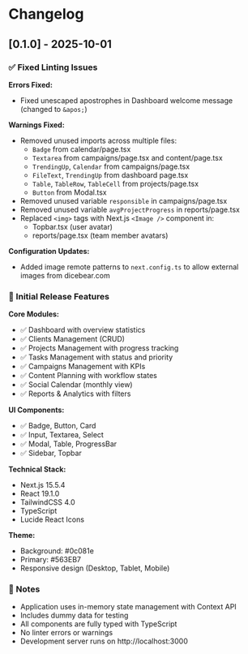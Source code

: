 # Changelog

## [0.1.0] - 2025-10-01

### ✅ Fixed Linting Issues

**Errors Fixed:**

- Fixed unescaped apostrophes in Dashboard welcome message (changed to `&apos;`)

**Warnings Fixed:**

- Removed unused imports across multiple files:
  - `Badge` from calendar/page.tsx
  - `Textarea` from campaigns/page.tsx and content/page.tsx
  - `TrendingUp`, `Calendar` from campaigns/page.tsx
  - `FileText`, `TrendingUp` from dashboard page.tsx
  - `Table`, `TableRow`, `TableCell` from projects/page.tsx
  - `Button` from Modal.tsx
- Removed unused variable `responsible` in campaigns/page.tsx
- Removed unused variable `avgProjectProgress` in reports/page.tsx
- Replaced `<img>` tags with Next.js `<Image />` component in:
  - Topbar.tsx (user avatar)
  - reports/page.tsx (team member avatars)

**Configuration Updates:**

- Added image remote patterns to `next.config.ts` to allow external images from dicebear.com

### 🎨 Initial Release Features

**Core Modules:**

- ✅ Dashboard with overview statistics
- ✅ Clients Management (CRUD)
- ✅ Projects Management with progress tracking
- ✅ Tasks Management with status and priority
- ✅ Campaigns Management with KPIs
- ✅ Content Planning with workflow states
- ✅ Social Calendar (monthly view)
- ✅ Reports & Analytics with filters

**UI Components:**

- ✅ Badge, Button, Card
- ✅ Input, Textarea, Select
- ✅ Modal, Table, ProgressBar
- ✅ Sidebar, Topbar

**Technical Stack:**

- Next.js 15.5.4
- React 19.1.0
- TailwindCSS 4.0
- TypeScript
- Lucide React Icons

**Theme:**

- Background: #0c081e
- Primary: #563EB7
- Responsive design (Desktop, Tablet, Mobile)

### 📝 Notes

- Application uses in-memory state management with Context API
- Includes dummy data for testing
- All components are fully typed with TypeScript
- No linter errors or warnings
- Development server runs on http://localhost:3000
